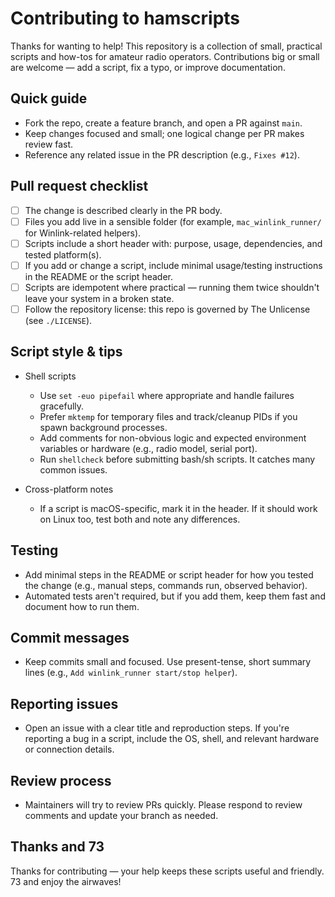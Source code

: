 # Contributing to hamscripts

Thanks for wanting to help! This repository is a collection of small, practical scripts and how-tos for amateur radio operators. Contributions big or small are welcome — add a script, fix a typo, or improve documentation.

## Quick guide

- Fork the repo, create a feature branch, and open a PR against `main`.
- Keep changes focused and small; one logical change per PR makes review fast.
- Reference any related issue in the PR description (e.g., `Fixes #12`).

## Pull request checklist

- [ ] The change is described clearly in the PR body.
- [ ] Files you add live in a sensible folder (for example, `mac_winlink_runner/` for Winlink-related helpers).
- [ ] Scripts include a short header with: purpose, usage, dependencies, and tested platform(s).
- [ ] If you add or change a script, include minimal usage/testing instructions in the README or the script header.
- [ ] Scripts are idempotent where practical — running them twice shouldn't leave your system in a broken state.
- [ ] Follow the repository license: this repo is governed by The Unlicense (see `./LICENSE`).

## Script style & tips

- Shell scripts
  - Use `set -euo pipefail` where appropriate and handle failures gracefully.
  - Prefer `mktemp` for temporary files and track/cleanup PIDs if you spawn background processes.
  - Add comments for non-obvious logic and expected environment variables or hardware (e.g., radio model, serial port).
  - Run `shellcheck` before submitting bash/sh scripts. It catches many common issues.

- Cross-platform notes
  - If a script is macOS-specific, mark it in the header. If it should work on Linux too, test both and note any differences.

## Testing

- Add minimal steps in the README or script header for how you tested the change (e.g., manual steps, commands run, observed behavior).
- Automated tests aren't required, but if you add them, keep them fast and document how to run them.

## Commit messages

- Keep commits small and focused. Use present-tense, short summary lines (e.g., `Add winlink_runner start/stop helper`).

## Reporting issues

- Open an issue with a clear title and reproduction steps. If you're reporting a bug in a script, include the OS, shell, and relevant hardware or connection details.

## Review process

- Maintainers will try to review PRs quickly. Please respond to review comments and update your branch as needed.

## Thanks and 73

Thanks for contributing — your help keeps these scripts useful and friendly. 73 and enjoy the airwaves!
